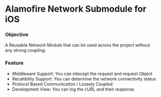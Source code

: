 # Alamofire Network Submodule for iOS 

### Objective 
A Reusable Network Module that can be used across the project without any strong coupling. 

### Feature
* Middleware Support: You can intecept the request and request Object
* Recahbility Support: You can determine the network connectivity status
* Protocol Based Communication / Lossely Coupled 
* Development View: You can log the cURL and their response.   

